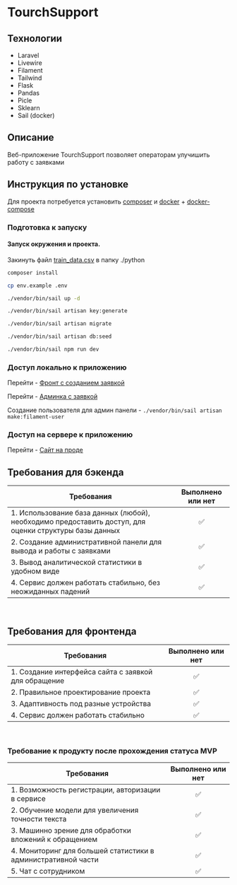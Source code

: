 # TourchSupport

## Технологии
- Laravel
- Livewire
- Filament
- Tailwind
- Flask
- Pandas
- Picle
- Sklearn
- Sail (docker)

## Описание
Веб-приложение TourchSupport позволяет операторам улучишить работу с заявками
## Инструкция по установке
Для проекта потребуется установить [composer](https://getcomposer.org/) и
[docker](https://docs.docker.com/engine/install/) + [docker-compose](https://docs.docker.com/compose/install/linux/)

### Подготовка к запуску


#### Запуск окружения и проекта.

Закинуть файл [train_data.csv](https://disk.yandex.ru/d/8bBpiHxJHW-UQg) в папку ./python

```bash
composer install

cp env.example .env

./vendor/bin/sail up -d

./vendor/bin/sail artisan key:generate

./vendor/bin/sail artisan migrate

./vendor/bin/sail artisan db:seed

./vendor/bin/sail npm run dev
```

### Доступ локально к приложению

Перейти - [Фронт с созданием заявкой](http://localhost)

Перейти - [Админка с заявкой](http://localhost/admin)
<br>

Создание пользователя для админ панели - ```./vendor/bin/sail artisan make:filament-user```

### Доступ на сервере к приложению

Перейти - [Сайт на проде](http://79.174.95.30/)

## Требования для бэкенда
| Требования                                                                                             | Выполнено или нет | 
|--------------------------------------------------------------------------------------------------------|:-----------------:|
| 1. Использование база данных (любой), необходимо предоставить доступ, для оценки структуры базы данных |         ✅         |
| 2. Создание административной панели для вывода и работы с заявками                                     |         ✅         |
| 3. Вывод аналитической статистики в удобном виде                                                       |         ✅         |
| 4. Сервис должен работать стабильно, без неожиданных падений                                           |         ✅         |

<br>

## Требования для фронтенда
| Требования                                                   | Выполнено или нет | 
|--------------------------------------------------------------|:-----------------:|
| 1. Создание интерфейса сайта с заявкой для обращение         |         ✅         |
| 2. Правильное проектирование проекта                         |         ✅         |
| 3. Адаптивность под разные устройства                        |         ✅         |
| 4. Сервис должен работать стабильно |         ✅         |

<br>

### Требование к продукту после прохождения статуса MVP
| Требования                                                    | Выполнено или нет | 
|---------------------------------------------------------------|:-----------------:|
| 1. Возможность регистрации, авторизации в сервисе             |         ✅         |
| 2. Обучение модели для увеличения точности текста             |         ✅         |
| 3. Машинно зрение для обработки вложений к обращением         |         ✅         |
| 4. Мониторинг для большей статистики в административной части |         ✅        |
| 5. Чат с сотрудником                                          |         ✅         |

<br>

